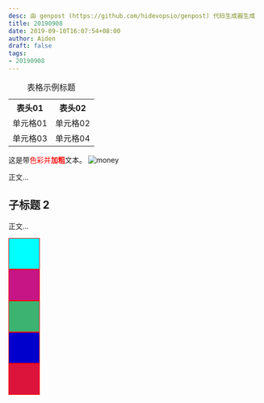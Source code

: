 ```yaml
---
desc: 由 genpost (https://github.com/hidevopsio/genpost) 代码生成器生成
title: 20190908
date: 2019-09-10T16:07:54+08:00
author: Aiden
draft: false
tags:
- 20190908
---
```


<table>
    <caption>表格示例标题</caption>
    <tr>
        <th>表头01</th>
        <th>表头02</th>
    </tr>
    <tr>
        <td>单元格01</td> 
        <td>单元格02</td>
    </tr>
    <tr>
        <td>单元格03</td>
        <td>单元格04</td>
    </tr>
</table>

这是带<span style="color:red;">色彩并**加粗**</span>文本。
![money](https://thumbnail0.baidupcs.com/thumbnail/9027758b098692df416c174730208c8b?fid=1506800556-250528-998906396825720&time=1568167200&rt=sh&sign=FDTAER-DCb740ccc5511e5e8fedcff06b081203-PFDgFciHAe%2BwCPhuHyxsrKgfJEY%3D&expires=8h&chkv=0&chkbd=0&chkpc=&dp-logid=113308287217163566&dp-callid=0&size=c710_u400&quality=100&vuk=-&ft=video)

 

正文...

## 子标题 2

正文...

<html>
<head>
<meta charset="utf-8" />
<title>

</title>
<style>
.div1{
width: 60px;
height: 60px;
border: 1px solid red;
background-color: aqua;
}
.div1:hover{
transform: scale(2) rotate(30deg);;

}
.div2{
width: 60px;
height: 60px;
border: 1px solid red;
background-color: mediumvioletred;
}
.div2:hover{
transform: translate(50px) ;
}
.div3{
width: 60px;
height: 60px;
border: 1px solid red;
background-color: mediumseagreen;
}
.div3:hover{
transform: skew(30deg,30deg);
transform-style: preserve-3d;
}
.div4{
width: 60px;
height: 60px;
border: 1px solid red;
background-color: mediumblue;
}
.div4:hover{
transform: matrix(1,20,20,2,10,10);
}
.div5{
width: 60px;
height: 60px;
border: 1px solid red;
background-color:crimson;
transition: all 3s linear;
}
.div5:hover{
transform: rotate(360deg) translate(50px) scale(1.5);
}
.div6{
width: 200px;
height: 200px;
background-repeat: no-repeat;
-webkit-animation: Animation 3s infinite;
}
@-webkit-keyframes Animation{
0%{
background: url(img/s01.jpg);
}
10%{background: url(img/s02.jpg);}
20%{background: url(img/s03.jpg);}
30%{background: url(img/s04.jpg);}
40%{background: url(img/s05.jpg);}
50%{background: url(img/s06.jpg);}
60%{background: url(img/s07.jpg);}
70%{background: url(img/s08.jpg);}
}
</style>
</head>
<body>
<div class="div1">
</div>
<div class="div2">
</div>
<div class="div3">
</div>
<div class="div4"></div>
<div class="div5"></div>
<div class="div6"></div>
</body>
</html>